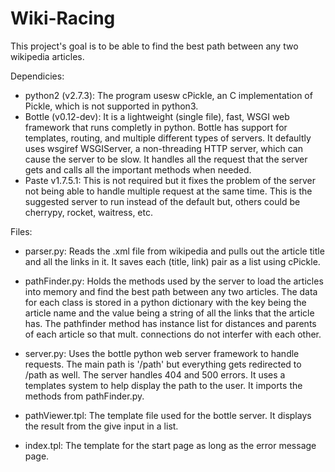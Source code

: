 Wiki-Racing
===========
This project's goal is to be able to find the best path between any two 
wikipedia articles.

Dependicies:
- python2 (v2.7.3):
	The program usesw cPickle, an C implementation of Pickle, which is not supported in
	python3.
- Bottle (v0.12-dev):
	It is a lightweight (single file), fast, WSGI web framework that runs completly in
	python. Bottle has support for templates, routing, and multiple different types of 
	servers. It defaultly uses wsgiref WSGIServer, a non-threading HTTP server, which can
	cause the server to be slow. It handles all the request that the server gets and 
	calls all the important	methods when needed.
- Paste v1.7.5.1:
	This is not required but it fixes the problem of the server not being able to handle
	multiple request at the same time. This is the suggested server to run instead of the
	default but, others could be cherrypy, rocket, waitress, etc. 

Files:
- parser.py:
	Reads the .xml file from wikipedia and pulls out the article title and all
	the links in it. It saves each (title, link) pair as a list using
	cPickle.

- pathFinder.py:
	Holds the methods used by the server to load the articles into memory and find
	the best path between any two articles. The data for each class is stored in
	a python dictionary with the key being the article name and the value being a
	string of all the links that the article has. The pathfinder method has instance
	list for distances and parents of each article so that mult. connections
	do not interfer with each other.	

- server.py:
	Uses the bottle python web server framework to handle requests. The main path is
	'/path' but everything gets redirected to /path as well. The server handles 404 and
	500 errors. It uses a templates system to help display the path to the user. It imports
	the methods from pathFinder.py.

- pathViewer.tpl:
	The template file used for the bottle server. It displays the result from the give input
	in a list.

- index.tpl:
	The template for the start page as long as the error message page.
